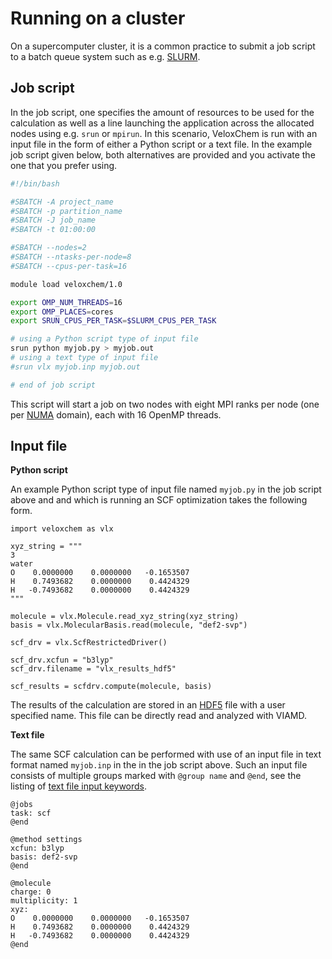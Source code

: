 # Running on a cluster

On a supercomputer cluster, it is a common practice to submit a job script to a batch queue system such as e.g. [SLURM](https://en.wikipedia.org/wiki/Slurm_Workload_Manager). 

## Job script

In the job script, one specifies the amount of resources to be used for the calculation as well as a line launching the application across the allocated nodes using e.g. `srun` or `mpirun`. In this scenario, VeloxChem is run with an input file in the form of either a Python script or a text file. In the example job script given below, both alternatives are provided and you activate the one that you prefer using.

```bash
#!/bin/bash

#SBATCH -A project_name
#SBATCH -p partition_name
#SBATCH -J job_name
#SBATCH -t 01:00:00

#SBATCH --nodes=2
#SBATCH --ntasks-per-node=8
#SBATCH --cpus-per-task=16

module load veloxchem/1.0

export OMP_NUM_THREADS=16
export OMP_PLACES=cores
export SRUN_CPUS_PER_TASK=$SLURM_CPUS_PER_TASK

# using a Python script type of input file
srun python myjob.py > myjob.out
# using a text type of input file
#srun vlx myjob.inp myjob.out

# end of job script
```

This script will start a job on two nodes with eight MPI ranks per node (one per [NUMA](https://en.wikipedia.org/wiki/Non-uniform_memory_access) domain), each with 16 OpenMP threads.

## Input file

**Python script**

An example Python script type of input file named `myjob.py` in the job script above and and which is running an SCF optimization takes the following form.

```
import veloxchem as vlx

xyz_string = """
3
water
O    0.0000000    0.0000000   -0.1653507
H    0.7493682    0.0000000    0.4424329
H   -0.7493682    0.0000000    0.4424329
"""

molecule = vlx.Molecule.read_xyz_string(xyz_string)
basis = vlx.MolecularBasis.read(molecule, "def2-svp")

scf_drv = vlx.ScfRestrictedDriver()

scf_drv.xcfun = "b3lyp"
scf_drv.filename = "vlx_results_hdf5"

scf_results = scfdrv.compute(molecule, basis)
```

The results of the calculation are stored in an [HDF5](https://en.wikipedia.org/wiki/Hierarchical_Data_Format) file with a user specified name. This file can be directly read and analyzed with VIAMD.

**Text file**

The same SCF calculation can be performed with use of an input file in text format named `myjob.inp` in the in the job script above. Such an input file consists of multiple groups marked with `@group name` and `@end`, see the listing of [text file input keywords](sec:text-file-keywords).

```
@jobs
task: scf
@end

@method settings
xcfun: b3lyp
basis: def2-svp
@end

@molecule
charge: 0
multiplicity: 1
xyz:
O    0.0000000    0.0000000   -0.1653507
H    0.7493682    0.0000000    0.4424329
H   -0.7493682    0.0000000    0.4424329
@end
```
